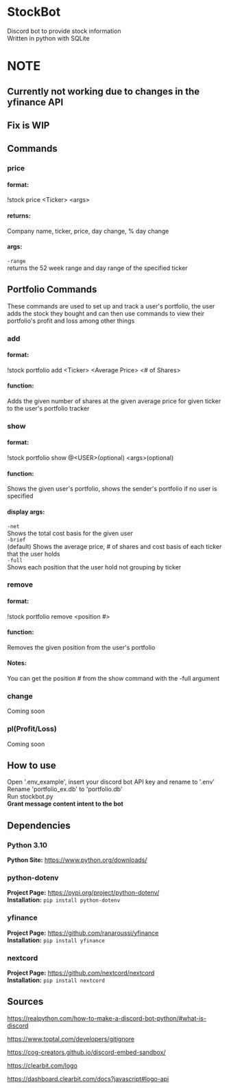 # StockBot
Discord bot to provide stock information<br />
Written in python with SQLite

# NOTE
## Currently not working due to changes in the yfinance API
## Fix is WIP


## Commands
### price
#### format:
!stock price \<Ticker\> \<args\>
#### returns:
Company name, ticker, price, day change, % day change
#### args:
```-range``` <br />
returns the 52 week range and day range of the specified ticker

## Portfolio Commands
These commands are used to set up and track a user's portfolio, the user adds the stock they bought and can then use commands to view their portfolio's profit and loss among other things
### add
#### format:
!stock portfolio add \<Ticker\> \<Average Price\> \<# of Shares\>
#### function:
Adds the given number of shares at the given average price for given ticker to the user's portfolio tracker

### show
#### format:
!stock portfolio show @\<USER\>(optional) \<args\>(optional)
#### function:
Shows the given user's portfolio, shows the sender's portfolio if no user is specified

#### display args:
```-net``` <br />
Shows the total cost basis for the given user <br />
```-brief``` <br />
(default) Shows the average price, # of shares and cost basis of each ticker that the user holds <br />
```-full``` <br />
Shows each position that the user hold not grouping by ticker

### remove
#### format:
!stock portfolio remove \<position #\>
#### function:
Removes the given position from the user's portfolio
#### Notes:
You can get the position # from the show command with the -full argument

### change
Coming soon

### pl(Profit/Loss)
Coming soon

## How to use
Open '.env_example', insert your discord bot API key and rename to '.env' </br>
Rename 'portfolio_ex.db' to 'portfolio.db'</br>
Run stockbot.py </br>
**Grant message content intent to the bot**</br>

## Dependencies
### Python 3.10

**Python Site:** https://www.python.org/downloads/

### python-dotenv
**Project Page:** https://pypi.org/project/python-dotenv/ <br />
**Installation:** ```pip install python-dotenv```

### yfinance
**Project Page:** https://github.com/ranaroussi/yfinance <br />
**Installation:** ```pip install yfinance```

### nextcord
**Project Page:** https://github.com/nextcord/nextcord <br />
**Installation:** ```pip install nextcord```

## Sources
https://realpython.com/how-to-make-a-discord-bot-python/#what-is-discord

https://www.toptal.com/developers/gitignore

https://cog-creators.github.io/discord-embed-sandbox/

https://clearbit.com/logo

https://dashboard.clearbit.com/docs?javascript#logo-api